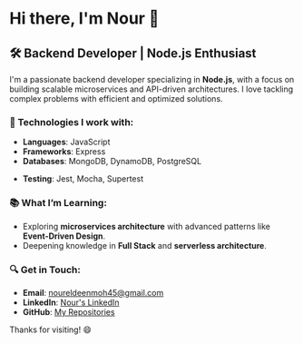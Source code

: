 # Hi there, I'm Nour 👋

## 🛠️ Backend Developer | Node.js Enthusiast

I'm a passionate backend developer specializing in **Node.js**, with a focus on building scalable microservices and API-driven architectures. I love tackling complex problems with efficient and optimized solutions.

### 🔧 Technologies I work with:
- **Languages**: JavaScript
- **Frameworks**: Express
- **Databases**: MongoDB, DynamoDB, PostgreSQL
<!--- **Tools**: Docker, AWS (Lambda, S3, EC2), Jenkins, Stripe -->
- **Testing**: Jest, Mocha, Supertest

### 📚 What I’m Learning:
- Exploring **microservices architecture** with advanced patterns like **Event-Driven Design**.
- Deepening knowledge in **Full Stack** and **serverless architecture**.
<!--
### 🚀 My Projects:
- **[Payment API Microservice](https://github.com/yourusername/payment-service)**: A fully-fledged microservice to handle payment processing using Stripe.
- **[Appointment Booking API](https://github.com/yourusername/appointment-service)**: A RESTful API to book appointments for an online clinic.
-->
### 🔍 Get in Touch:
- **Email**: noureldeenmoh45@gmail.com
- **LinkedIn**: [Nour's LinkedIn](https://www.linkedin.com/in/noureldeenmohamed)
- **GitHub**: [My Repositories](https://github.com/NourEldeenM?tab=repositories)

Thanks for visiting! 😄
